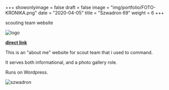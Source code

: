 +++
showonlyimage = false
draft = false
image = "img/portfolio/FOTO-KRONIKA.png"
date = "2020-04-05"
title = "Szwadron 69"
weight = 6
+++

scouting team website
<!--more-->

![logo](/img/portfolio/FOTO-KRONIKA.png)


[**direct link**](https://szwadron69.wordpress.com/)

This is an "about me" website for scout team that i used to command. 

It serves both informational, and a photo gallery role.

Runs on Wordpress.


![szwadron](/img/portfolio/SZWADRON.jpg)


